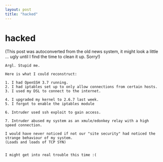 ```yaml
---
layout: post
title: "hacked"
---
```

<h1>hacked</h1>
(This post was autoconverted from the old news system,
it might look a little ... ugly until I find the time
to clean it up.
Sorry!)

    Argl. Stupid me.
    
    Here is what I could reconstruct:
    
    1. I had OpenSSH 3.7 running.
    2. I had iptables set up to only allow connections from certain hosts.
    3. I used my DSL to connect to the internet.
    
    4. I upgraded my kernel to 2.6.7 last week.
    5. I forgot to enable the iptables module
    
    6. Intruder used ssh exploit to gain access.
    
    7. Intruder abused my system as an xmule/edonkey relay with a high speed connection.
    
    I would have never noticed if not our "site security" had noticed the strange behaviour of my system.
    (Loads and loads of TCP SYN)
    
    
    I might get into real trouble this time :(
    

